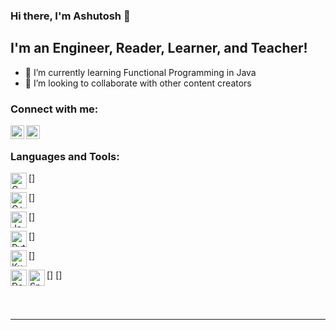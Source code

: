 ### Hi there, I'm Ashutosh  👋

## I'm an Engineer, Reader, Learner, and Teacher!

- 🌱 I’m currently learning Functional Programming in Java
- 👯 I’m looking to collaborate with other content creators


### Connect with me:

[<img align="left" alt="EngineerByMind | Twitter" width="22px" src="https://cdn.jsdelivr.net/npm/simple-icons@v3/icons/twitter.svg" />][twitter]
[<img align="left" alt="akumar1821 | LinkedIn" width="22px" src="https://cdn.jsdelivr.net/npm/simple-icons@v3/icons/linkedin.svg" />][linkedin]

<br />

### Languages and Tools:

[<img align="left" alt="C Language" width="26px" src="https://raw.githubusercontent.com/jmnote/z-icons/master/svg/cpp.svg" />]

[<img align="left" alt="C++ Language" width="26px" src="https://raw.githubusercontent.com/jmnote/z-icons/master/svg/csharp.svg" />]

[<img align="left" alt="Java" width="26px" src="https://raw.githubusercontent.com/jmnote/z-icons/master/svg/java.svg" />]

[<img align="left" alt="Python" width="26px" src="https://raw.githubusercontent.com/jmnote/z-icons/master/svg/python.svg" />]

[<img align="left" alt="Kubernetes" width="26px" src="https://img.icons8.com/color/50/000000/kubernetes.png" />]

[<img align="left" alt="Docker" width="26px" src="https://img.icons8.com/color/50/000000/docker.png" />]
[<img align="left" alt="SpringBoot" width="26px" src="https://img.icons8.com/color/50/000000/spring-logo.png" />]


<br />
<br />

---

[twitter]: https://twitter.com/EngineerByMind
[linkedin]: https://linkedin.com/in/akumar1821
